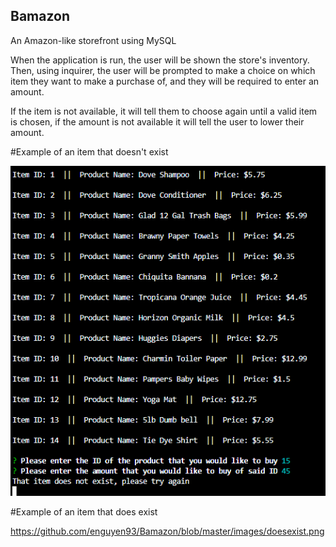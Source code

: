 ## Bamazon
An Amazon-like storefront using MySQL

When the application is run, the user will be shown the store's inventory. Then, using inquirer, the user will be prompted to
make a choice on which item they want to make a purchase of, and they will be required to enter an amount.

If the item is not available, it will tell them to choose again until a valid item is chosen, if the amount is not available it will
tell the user to lower their amount.

#Example of an item that doesn't exist

![An item that doesn't exist](https://github.com/enguyen93/Bamazon/blob/master/images/doesnotexist.png)



#Example of an item that does exist

https://github.com/enguyen93/Bamazon/blob/master/images/doesexist.png
